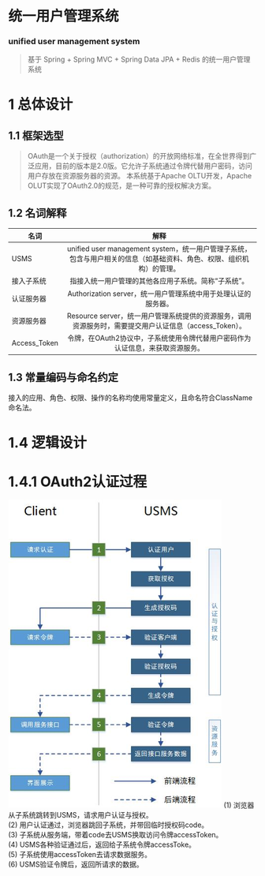 # 统一用户管理系统
### unified user management system

> 基于 Spring + Spring MVC + Spring Data JPA + Redis 的统一用户管理系统

# 1 总体设计
## 1.1 框架选型
> OAuth是一个关于授权（authorization）的开放网络标准，在全世界得到广泛应用，目前的版本是2.0版。它允许子系统通过令牌代替用户密码，访问用户存放在资源服务器的资源。
  本系统基于Apache OLTU开发，Apache OLUT实现了OAuth2.0的规范，是一种可靠的授权解决方案。

## 1.2 名词解释
| 名词        |  解释          |
| ------------- |:-------------:|
| USMS      | unified user management system，统一用户管理子系统，包含与用户相关的信息（如基础资料、角色、权限、组织机构）的管理。 |
| 接入子系统 | 指接入统一用户管理的其他各应用子系统。简称“子系统”。 |
| 认证服务器 | Authorization server，统一用户管理系统中用于处理认证的服务器。 |
| 资源服务器 | Resource server，统一用户管理系统提供的资源服务，调用资源服务时，需要提交用户认证信息（access_Token）。 |
| Access_Token | 令牌，在OAuth2协议中，子系统使用令牌代替用户密码作为认证信息，来获取资源服务。 |

## 1.3 常量编码与命名约定
接入的应用、角色、权限、操作的名称均使用常量定义，且命名符合ClassName命名法。

# 1.4 逻辑设计
# 1.4.1 OAuth2认证过程
![usms](https://raw.githubusercontent.com/vancook/MarkdownPhotos/master/res/usms.jpg)
(1) 浏览器从子系统跳转到USMS，请求用户认证与授权。  
(2) 用户认证通过，浏览器跳回子系统，并带回临时授权码code。  
(3) 子系统从服务端，带着code去USMS换取访问令牌accessToken。  
(4) USMS各种验证通过后，返回给子系统令牌accessToke。  
(5)	子系统使用accessToken去请求数据服务。  
(6)	USMS验证令牌后，返回所请求的数据。  





